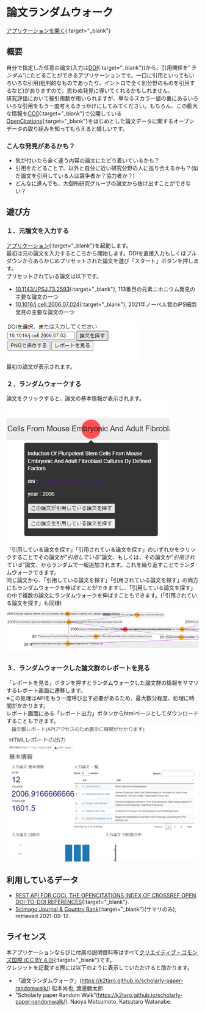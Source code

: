 # 論文ランダムウォーク
[アプリケーションを開く](app/rw.html){:target="_blank"}

## 概要
自分で指定した任意の論文(入力は[DOI](https://ja.wikipedia.org/wiki/%E3%83%87%E3%82%B8%E3%82%BF%E3%83%AB%E3%82%AA%E3%83%96%E3%82%B8%E3%82%A7%E3%82%AF%E3%83%88%E8%AD%98%E5%88%A5%E5%AD%90){:target="_blank"})から、引用関係を”_ランダム_”にたどることができるアプリケーションです。一口に引用といってもいろいろな引用(批判的なものであったり、イントロで全く別分野のものを引用するなど)がありますので、思わぬ発見に導いてくれるかもしれません。  
研究評価において被引用数が用いられますが、単なるスカラー値の裏にあるいろいろな引用をもう一度考えるきっかけにしてみてください。もちろん、この膨大な情報を[CC0](https://creativecommons.org/publicdomain/zero/1.0/deed.ja){:target="_blank"}で公開している[OpenCitations](https://opencitations.net/){:target="_blank"}をはじめとした論文データに関するオープンデータの取り組みを知ってもらえると嬉しいです。
### こんな発見があるかも？  
- 気が付いたら全く違う内容の論文にたどり着いているかも？
- 引用をたどることで、以外と自分に近い研究分野の人に巡り合えるかも？(似た論文を引用している人は競争者か？協力者か？)
- どんなに進んでも、大御所研究グループの論文から抜け出すことができない？

## 遊び方
### １．元論文を入力する
[アプリケーション](app/rw.html){:target="_blank"}を起動します。  
最初は元の論文を入力するところから開始します。DOIを直接入力もしくはプルダウンからあらかじめプリセットされた論文を選び「スタート」ボタンを押します。  
プリセットされている論文は以下です。  
- [10.1143/JPSJ.73.2593](https://doi.org/10.1143/JPSJ.73.2593){:target="_blank"}, 113番目の元素ニホニウム発見の主要な論文の一つ  
- [10.1016/j.cell.2006.07.024](https://doi.org/10.1016/j.cell.2006.07.024){:target="_blank"}, 2021年ノーベル賞のiPS細胞発見の主要な論文の一つ  
  
![image1](image1.png)  
最初の論文が表示されます。  

### ２．ランダムウォークする
論文をクリックすると、論文の基本情報が表示されます。  
![image2](image2.png)  
「引用している論文を探す」「引用されている論文を探す」のいずれかをクリックすることでその論文が”_引用している_”論文、もしくは、その論文が”_引用されている_”論文、からランダムで一報追加されます。これを繰り返すことでランダムウォークできます。  
同じ論文から、「引用している論文を探す」「引用されている論文を探す」の両方にもランダムウォークを伸ばすことができますし、「引用している論文を探す」の中で複数の論文にランダムウォークを伸ばすこともできます。(「引用されている論文を探す」も同様)
![image3](image3.png)  

### ３．ランダムウォークした論文群のレポートを見る
「レポートを見る」ボタンを押すとランダムウォークした論文群の情報をサマリするレポート画面に遷移します。  
※この処理はAPIをもう一度呼び出す必要があるため、最大数分程度、処理に時間がかかります。  
レポート画面にある「レポート出力」ボタンからhtmlページとしてダウンロードすることもできます。  
![image4](image4.png) 

## 利用しているデータ
- [REST API FOR COCI, THE OPENCITATIONS INDEX OF CROSSREF OPEN DOI-TO-DOI REFERENCES](https://opencitations.net/index/coci/api/v1){:target="_blank"}.
- [Scimago Journal & Country Rank](http://www.scimagojr.com/){:target="_blank"}(サマリのみ), retrieved 2021-09-12.

## ライセンス
本アプリケーションならびに付属の説明資料等はすべて[クリエイティブ・コモンズ国際 (CC BY 4.0)](https://creativecommons.org/licenses/by/4.0/deed.ja){:target="_blank"}です。  
クレジットを記載する際には以下のように表示していただけると助かります。
- 「論文ランダムウォーク」(https://k2taro.github.io/scholarly-paper-randomwalk/) 松本尚也, 渡邊勝太郎
- ”Scholarly paper Random Walk”(https://k2taro.github.io/scholarly-paper-randomwalk/). Naoya Matsumoto, Katsutaro Watanabe.
